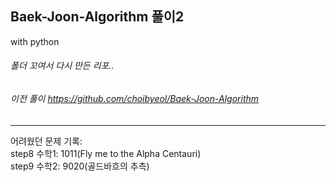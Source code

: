## Baek-Joon-Algorithm 풀이2
with python   
###### 폴더 꼬여서 다시 만든 리포..   
###### 이전 풀이 https://github.com/choibyeol/Baek-Joon-Algorithm   
----
어려웠던 문제 기록:   
step8 수학1: 1011(Fly me to the Alpha Centauri)   
step9 수학2: 9020(골드바흐의 추측)

